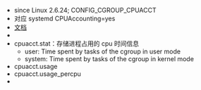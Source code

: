 - since Linux 2.6.24; CONFIG_CGROUP_CPUACCT
- 对应 systemd CPUAccounting=yes
- [文档](https://github.com/torvalds/linux/blob/master/Documentation/admin-guide/cgroup-v1/cpuacct.rst)
-
- cpuacct.stat：存储进程占用的 cpu 时间信息
	- user: Time spent by tasks of the cgroup in user mode
	- system: Time spent by tasks of the cgroup in kernel mode
- cpuacct.usage
- cpuacct.usage_percpu
-